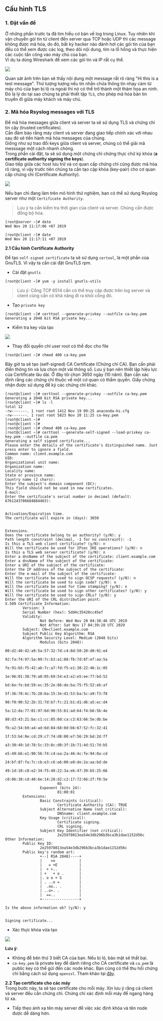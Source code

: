 ## Cấu hình TLS   

### 1. Đặt vấn đề

Ở những phần trước ta đã tìm hiểu cơ bản về log trong Linux. Tuy nhiên khi vận chuyển gói tin từ client đến server qua TCP hoặc UDP thì các message không được mã hóa, do đó, bất kỳ hacker nào đánh hơi các gói tin của bạn đều có thể xem được các log, theo dõi nội dung, tìm ra lỗ hổng và thực hiện các cuộc tấn công vào máy chủ của bạn.    
Ví dụ ta dùng Wireshark để xem các gói tin và IP rất cụ thể.  

<img src="https://i.imgur.com/XiMXbIt.png"> 

Quan sát ảnh trên bạn sẽ thấy nội dung một message rất rõ ràng "Hi this is a test message". Thử tượng tượng nếu tin nhắn chứa thông tin nhạy cảm từ máy chủ của bạn bị lộ ra ngoài thì nó có thể trở thành một thảm họa an ninh.  
Đó là lý do tại sao chúng ta phải thiết tập `TLS`, cho phép mã hóa bản tin truyền đi giữa máy khách và máy chủ.  

### 2. Mã hóa Rsyslog messages với TLS  

Để mã hóa messages giữa client và server ta sẽ sử dụng TLS và chứng chỉ tin cậy (trusted certificates).  
Cần đảm bảo rằng máy client và server đang giao tiếp  chính xác với nhau sau đó sẽ tiến hành mã hóa messages của chúng.  
Giống như sự trao đổi keys giữa client và server, chúng có thể giải mã messsage một cách nhanh chóng.  
Trong phần cài đặt, ta sẽ sử dụng một chứng chỉ chứng thực chữ ký khóa (**a certificate authority signing the keys**).  
Giao tiếp giữa các host lưu trữ và cơ quan cấp chứng chỉ cũng được mã hóa rõ ràng, vì vậy trước tiên chúng ta cần tạo cặp khóa (key-pair) cho cơ quan cấp chứng chỉ (Certificate Authority).  

<img src="https://i.imgur.com/sB3xAuK.png">

Nếu bạn chỉ đang làm trên mô hình thử nghiệm, bạn có thể sử dụng Rsyslog server như một `Certificate Authority`.  

> Lưu ý ta cần kiểm tra thời gian của client và server. Chúng cần được đồng bộ hóa.  

```
[root@server ~]# date
Wed Nov 20 11:17:06 +07 2019
```
```
[root@client ~]# date
Wed Nov 20 11:17:11 +07 2019
```
**2.1 Cấu hình Certificate Authority**  

Để tạo `self-signed certificate` ta sẽ sử dụng `certool`, là một phần của GnuTLS. Vì vậy ta cần cài đặt GnuTLS rpm.    
- Cài đặt `gnutls`
```
[root@client ~]# yum -y install gnutls-utils
``` 
> Lưu ý: Cổng TCP 6514 cần có thể truy cập được trên log server và client cũng cần có khả năng đi ra khỏi cổng đó.  

- Tạo `private key`  
```
[root@client ~]# certtool --generate-privkey --outfile ca-key.pem
Generating a 2048 bit RSA private key...
```
- Kiểm tra key vừa tạo  

<img src="https://i.imgur.com/MYd1Z5v.png">  

- Thay đổi quyền chỉ user root có thể đọc cho file  
```
[root@client ~]# chmod 400 ca-key.pem
```  
Bây giờ ta sẽ tạo (self-signed) CA Certificate (Chứng chỉ CA). Bạn cần phải điền thông tin và lựa chọn một vài thông số. Lưu ý bạn nên thiết lập hiệu lực của Certificate lâu dài. Ở đây tôi chọn 3650 ngày (10 năm). Bạn cần xác định rằng các chứng chỉ thuộc về một cơ quan có thẩm quyền. Giấy chứng nhận được sử dụng để ký các chứng chỉ khác.  
```
[root@client ~]# certtool --generate-privkey --outfile ca-key.pem
Generating a 2048 bit RSA private key...
[root@client ~]# ls -l
total 12
-rw-------. 1 root root 1412 Nov 19 09:25 anaconda-ks.cfg
-rw-------. 1 root root 5823 Nov 20 11:25 ca-key.pem
[root@client ~]#
[root@client ~]#
[root@client ~]# chmod 400 ca-key.pem
[root@client ~]# certtool --generate-self-signed --load-privkey ca-key.pem --outfile ca.pem
Generating a self signed certificate...
Please enter the details of the certificate's distinguished name. Just press enter to ignore a field.
Common name: client.example.com
UID:
Organizational unit name:
Organization name:
Locality name:
State or province name:
Country name (2 chars):
Enter the subject's domain component (DC):
This field should not be used in new certificates.
E-mail:
Enter the certificate's serial number in decimal (default: 6761243706684884463):


Activation/Expiration time.
The certificate will expire in (days): 3650


Extensions.
Does the certificate belong to an authority? (y/N): y
Path length constraint (decimal, -1 for no constraint): -1
Is this a TLS web client certificate? (y/N): n
Will the certificate be used for IPsec IKE operations? (y/N): n
Is this a TLS web server certificate? (y/N): n
Enter a dnsName of the subject of the certificate: client.example.com
Enter a dnsName of the subject of the certificate:
Enter a URI of the subject of the certificate:
Enter the IP address of the subject of the certificate:
Enter the e-mail of the subject of the certificate:
Will the certificate be used to sign OCSP requests? (y/N): n
Will the certificate be used to sign code? (y/N): n
Will the certificate be used for time stamping? (y/N): n
Will the certificate be used to sign other certificates? (y/N): y
Will the certificate be used to sign CRLs? (y/N): y
Enter the URI of the CRL distribution point:
X.509 Certificate Information:
        Version: 3
        Serial Number (hex): 5dd4c35420cc45ef
        Validity:
                Not Before: Wed Nov 20 04:38:46 UTC 2019
                Not After: Sat Nov 17 04:39:28 UTC 2029
        Subject: CN=client.example.com
        Subject Public Key Algorithm: RSA
        Algorithm Security Level: Medium (2048 bits)
                Modulus (bits 2048):
                        00:d2:40:42:a9:5a:57:32:7d:c4:8d:50:20:d0:91:e4
                        92:fa:f4:97:5a:09:7c:b3:a1:88:fb:7d:8f:ef:aa:5a
                        fe:91:b5:f5:42:ab:7c:a7:fd:f5:e1:38:22:46:1c:05
                        1e:96:01:38:79:a8:05:69:54:e3:e2:e5:ee:77:bd:52
                        bd:6e:fe:bd:59:ec:35:2e:86:de:ba:75:f5:52:eb:af
                        5f:36:78:4c:7b:28:6a:15:3e:d1:53:ba:5c:a9:f3:f8
                        90:f0:90:52:2b:31:7d:b7:fc:21:b1:d1:d6:a5:ec:d4
                        5a:12:da:77:01:97:6d:90:55:61:ad:64:f4:b6:5b:4e
                        80:d3:43:21:ba:c1:cc:85:0d:ca:c3:63:66:5e:db:be
                        fb:a2:54:b9:a4:ad:6d:84:68:0d:b6:67:52:fc:32:41
                        1f:53:b4:0e:cd:29:c7:74:d8:00:e7:56:29:bd:2d:ff
                        a3:30:49:1d:78:5c:33:8c:d0:3f:1b:71:4d:51:7d:b5
                        e5:49:b6:e1:90:56:74:c4:ea:2a:46:4c:fe:94:0a:cd
                        24:bf:87:fa:7c:cb:e3:c6:a6:00:e0:de:2a:aa:bd:de
                        49:1d:10:c8:e2:34:f5:40:22:3a:eb:47:39:b5:25:66
                        c0:06:38:cd:40:6e:14:28:d2:c2:17:72:66:2f:f8:5e
                        6b
                Exponent (bits 24):
                        01:00:01
        Extensions:
                Basic Constraints (critical):
                        Certificate Authority (CA): TRUE
                Subject Alternative Name (not critical):
                        DNSname: client.example.com
                Key Usage (critical):
                        Certificate signing.
                        CRL signing.
                Subject Key Identifier (not critical):
                        2e25978013ea54e3db296b3bca3b1dae1152d56c
Other Information:
        Public Key ID:
                2e25978013ea54e3db296b3bca3b1dae1152d56c
        Public key's random art:
                +--[ RSA 2048]----+
                |    =o           |
                |   = +E          |
                |  + +..          |
                | +   + o .       |
                |. o o + S        |
                | . ..o =         |
                |  .oo.. .        |
                | ..o+. .         |
                |  ==..           |
                +-----------------+

Is the above information ok? (y/N): y


Signing certificate...
```  

- Xác thực khóa vừa tạo  

<img src="https://i.imgur.com/oRyIJZb.png">  

**Lưu ý**:  
-  Không để bên thứ 3 biết CA của bạn. Nếu bị lộ, bảo mật sẽ thất bại.  
- `ca-key.pem` là private key để dành riêng cho CA certificate và `ca.pem` là public key có thể gửi đến các node khác. Bạn cũng có thể thu hồi chứng chỉ bằng cách sử dụng `openssl`. Tham khảo tại [đây](https://www.golinuxcloud.com/revoke-certificate-generate-crl-openssl/).  

**2.2 Tạo certificate cho các máy**  
Trong bước này, ta sẽ tạo certificate cho mỗi máy. Xin lưu ý rằng cả client và server đều cần chứng chỉ. Chứng chỉ xác định mỗi máy để ngang hàng từ xa.  
- Tiếp theo ánh xạ tên máy server để việc xác định khóa và tên node được dễ dàng hơn.  


